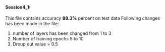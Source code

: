 #### Session4_1:
This file contains accuracy **88.3%** percent on test data
Following changes has been made in the file:
1. number of layers has been changed from 1 to 3
2. Number of training epochs 5 to 10
3. Droup out value = 0.5
